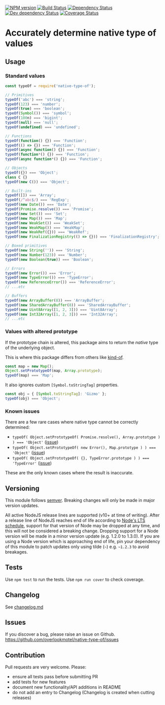 [![NPM version](https://img.shields.io/npm/v/native-type-of.svg)](https://www.npmjs.com/package/native-type-of)
[![Build Status](https://img.shields.io/travis/overlookmotel/native-type-of/master.svg)](http://travis-ci.org/overlookmotel/native-type-of)
[![Dependency Status](https://img.shields.io/david/overlookmotel/native-type-of.svg)](https://david-dm.org/overlookmotel/native-type-of)
[![Dev dependency Status](https://img.shields.io/david/dev/overlookmotel/native-type-of.svg)](https://david-dm.org/overlookmotel/native-type-of)
[![Coverage Status](https://img.shields.io/coveralls/overlookmotel/native-type-of/master.svg)](https://coveralls.io/r/overlookmotel/native-type-of)

# Accurately determine native type of values

## Usage

### Standard values

```js
const typeOf = require('native-type-of');

// Primitives
typeOf('abc') === 'string';
typeOf(123) === 'number';
typeOf(true) === 'boolean';
typeOf(Symbol()) === 'symbol';
typeOf(100n) === 'bigint';
typeOf(null) === 'null';
typeOf(undefined) === 'undefined';

// Functions
typeOf(function() {}) === 'Function';
typeOf(() => {}) === 'Function';
typeOf(async function() {}) === 'Function';
typeOf(function*() {}) === 'Function';
typeOf(async function*() {}) === 'Function';

// Objects
typeOf({}) === 'Object';
class C {}
typeOf(new C()) === 'Object';

// Built-ins
typeOf([]) === 'Array';
typeOf(/^abc$/) === 'RegExp';
typeOf(new Date()) === 'Date';
typeOf(Promise.resolve()) === 'Promise';
typeOf(new Set()) === 'Set';
typeOf(new Map()) === 'Map';
typeOf(new WeakSet()) === 'WeakSet';
typeOf(new WeakMap()) === 'WeakMap';
typeOf(new WeakRef({})) === 'WeakRef';
typeOf(new FinalizationRegistry(() => {})) === 'FinalizationRegistry';

// Boxed primitives
typeOf(new String('')) === 'String';
typeOf(new Number(123)) === 'Number';
typeOf(new Boolean(true)) === 'Boolean';

// Errors
typeOf(new Error()) === 'Error';
typeOf(new TypeError()) === 'TypeError';
typeOf(new ReferenceError()) === 'ReferenceError';
// ...etc

// Buffers
typeOf(new ArrayBuffer(8)) === 'ArrayBuffer';
typeOf(new SharedArrayBuffer(8)) === 'SharedArrayBuffer';
typeOf(new Uint8Array([1, 2, 3])) === 'Uint8Array';
typeOf(new Int32Array([1, 2, 3])) === 'Int32Array';
// ...etc
```

### Values with altered prototype

If the prototype chain is altered, this package aims to return the *native* type of the underlying object.

This is where this package differs from others like [kind-of](https://www.npmjs.com/package/kind-of).

```js
const map = new Map();
Object.setPrototypeOf(map, Array.prototype);
typeOf(map) === 'Map';
```

It also ignores custom `[Symbol.toStringTag]` properties.

```js
const obj = { [Symbol.toStringTag]: 'Gizmo' };
typeOf(obj) === 'Object';
```

### Known issues

There are a few rare cases where native type cannot be correctly determined:

* `typeOf( Object.setPrototypeOf( Promise.resolve(), Array.prototype ) ) === 'Object'` ([issue](https://github.com/overlookmotel/native-type-of/issues/1))
* `typeOf( Object.setPrototypeOf( new Error(), Map.prototype ) ) === 'Object'` ([issue](https://github.com/overlookmotel/native-type-of/issues/2))
* `typeOf( Object.setPrototypeOf( {}, TypeError.prototype ) ) === 'TypeError'` ([issue](https://github.com/overlookmotel/native-type-of/issues/3))

These are the only known cases where the result is inaccurate.

## Versioning

This module follows [semver](https://semver.org/). Breaking changes will only be made in major version updates.

All active NodeJS release lines are supported (v10+ at time of writing). After a release line of NodeJS reaches end of life according to [Node's LTS schedule](https://nodejs.org/en/about/releases/), support for that version of Node may be dropped at any time, and this will not be considered a breaking change. Dropping support for a Node version will be made in a minor version update (e.g. 1.2.0 to 1.3.0). If you are using a Node version which is approaching end of life, pin your dependency of this module to patch updates only using tilde (`~`) e.g. `~1.2.3` to avoid breakages.

## Tests

Use `npm test` to run the tests. Use `npm run cover` to check coverage.

## Changelog

See [changelog.md](https://github.com/overlookmotel/native-type-of/blob/master/changelog.md)

## Issues

If you discover a bug, please raise an issue on Github. https://github.com/overlookmotel/native-type-of/issues

## Contribution

Pull requests are very welcome. Please:

* ensure all tests pass before submitting PR
* add tests for new features
* document new functionality/API additions in README
* do not add an entry to Changelog (Changelog is created when cutting releases)
